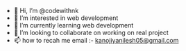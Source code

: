 - 👋 Hi, I’m @codewithnk
- 👀 I’m interested in web development
- 🌱 I’m currently learning web development
- 💞️ I’m looking to collaborate on working on real project
- 📫 how to recah me email :- kanojiyanilesh05@gmail.com

<!---
codewithnk/codewithnk is a ✨ special ✨ repository because its `README.md` (this file) appears on your GitHub profile.
You can click the Preview link to take a look at your changes.
--->
